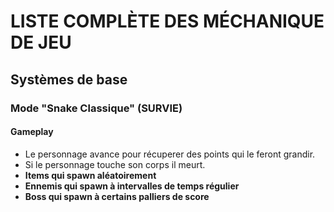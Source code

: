 # LISTE COMPLÈTE DES MÉCHANIQUE DE JEU
## Systèmes de base

### Mode "Snake Classique" (SURVIE)
#### Gameplay

- Le personnage avance pour récuperer des points qui le feront grandir.
- Si le personnage touche son corps il meurt. 
- <b> Items qui spawn aléatoirement <b>
- <b> Ennemis qui spawn à intervalles de temps régulier </b>
- <b> Boss qui spawn à certains palliers de score </b>
